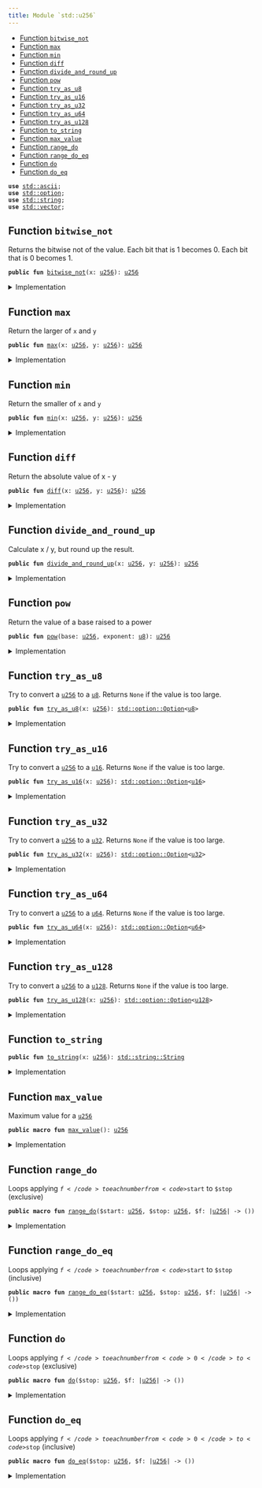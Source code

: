 ```yaml
---
title: Module `std::u256`
---
```




-  [Function `bitwise_not`](#std_u256_bitwise_not)
-  [Function `max`](#std_u256_max)
-  [Function `min`](#std_u256_min)
-  [Function `diff`](#std_u256_diff)
-  [Function `divide_and_round_up`](#std_u256_divide_and_round_up)
-  [Function `pow`](#std_u256_pow)
-  [Function `try_as_u8`](#std_u256_try_as_u8)
-  [Function `try_as_u16`](#std_u256_try_as_u16)
-  [Function `try_as_u32`](#std_u256_try_as_u32)
-  [Function `try_as_u64`](#std_u256_try_as_u64)
-  [Function `try_as_u128`](#std_u256_try_as_u128)
-  [Function `to_string`](#std_u256_to_string)
-  [Function `max_value`](#std_u256_max_value)
-  [Function `range_do`](#std_u256_range_do)
-  [Function `range_do_eq`](#std_u256_range_do_eq)
-  [Function `do`](#std_u256_do)
-  [Function `do_eq`](#std_u256_do_eq)


<pre><code><b>use</b> <a href="../std/ascii.md#std_ascii">std::ascii</a>;
<b>use</b> <a href="../std/option.md#std_option">std::option</a>;
<b>use</b> <a href="../std/string.md#std_string">std::string</a>;
<b>use</b> <a href="../std/vector.md#std_vector">std::vector</a>;
</code></pre>



<a name="std_u256_bitwise_not"></a>

## Function `bitwise_not`

Returns the bitwise not of the value.
Each bit that is 1 becomes 0. Each bit that is 0 becomes 1.


<pre><code><b>public</b> <b>fun</b> <a href="../std/u256.md#std_u256_bitwise_not">bitwise_not</a>(x: <a href="../std/u256.md#std_u256">u256</a>): <a href="../std/u256.md#std_u256">u256</a>
</code></pre>



<details>
<summary>Implementation</summary>


<pre><code><b>public</b> <b>fun</b> <a href="../std/u256.md#std_u256_bitwise_not">bitwise_not</a>(x: <a href="../std/u256.md#std_u256">u256</a>): <a href="../std/u256.md#std_u256">u256</a> {
    x ^ <a href="../std/u256.md#std_u256_max_value">max_value</a>!()
}
</code></pre>



</details>

<a name="std_u256_max"></a>

## Function `max`

Return the larger of <code>x</code> and <code>y</code>


<pre><code><b>public</b> <b>fun</b> <a href="../std/u256.md#std_u256_max">max</a>(x: <a href="../std/u256.md#std_u256">u256</a>, y: <a href="../std/u256.md#std_u256">u256</a>): <a href="../std/u256.md#std_u256">u256</a>
</code></pre>



<details>
<summary>Implementation</summary>


<pre><code><b>public</b> <b>fun</b> <a href="../std/u256.md#std_u256_max">max</a>(x: <a href="../std/u256.md#std_u256">u256</a>, y: <a href="../std/u256.md#std_u256">u256</a>): <a href="../std/u256.md#std_u256">u256</a> {
    <a href="../std/macros.md#std_macros_num_max">std::macros::num_max</a>!(x, y)
}
</code></pre>



</details>

<a name="std_u256_min"></a>

## Function `min`

Return the smaller of <code>x</code> and <code>y</code>


<pre><code><b>public</b> <b>fun</b> <a href="../std/u256.md#std_u256_min">min</a>(x: <a href="../std/u256.md#std_u256">u256</a>, y: <a href="../std/u256.md#std_u256">u256</a>): <a href="../std/u256.md#std_u256">u256</a>
</code></pre>



<details>
<summary>Implementation</summary>


<pre><code><b>public</b> <b>fun</b> <a href="../std/u256.md#std_u256_min">min</a>(x: <a href="../std/u256.md#std_u256">u256</a>, y: <a href="../std/u256.md#std_u256">u256</a>): <a href="../std/u256.md#std_u256">u256</a> {
    <a href="../std/macros.md#std_macros_num_min">std::macros::num_min</a>!(x, y)
}
</code></pre>



</details>

<a name="std_u256_diff"></a>

## Function `diff`

Return the absolute value of x - y


<pre><code><b>public</b> <b>fun</b> <a href="../std/u256.md#std_u256_diff">diff</a>(x: <a href="../std/u256.md#std_u256">u256</a>, y: <a href="../std/u256.md#std_u256">u256</a>): <a href="../std/u256.md#std_u256">u256</a>
</code></pre>



<details>
<summary>Implementation</summary>


<pre><code><b>public</b> <b>fun</b> <a href="../std/u256.md#std_u256_diff">diff</a>(x: <a href="../std/u256.md#std_u256">u256</a>, y: <a href="../std/u256.md#std_u256">u256</a>): <a href="../std/u256.md#std_u256">u256</a> {
    <a href="../std/macros.md#std_macros_num_diff">std::macros::num_diff</a>!(x, y)
}
</code></pre>



</details>

<a name="std_u256_divide_and_round_up"></a>

## Function `divide_and_round_up`

Calculate x / y, but round up the result.


<pre><code><b>public</b> <b>fun</b> <a href="../std/u256.md#std_u256_divide_and_round_up">divide_and_round_up</a>(x: <a href="../std/u256.md#std_u256">u256</a>, y: <a href="../std/u256.md#std_u256">u256</a>): <a href="../std/u256.md#std_u256">u256</a>
</code></pre>



<details>
<summary>Implementation</summary>


<pre><code><b>public</b> <b>fun</b> <a href="../std/u256.md#std_u256_divide_and_round_up">divide_and_round_up</a>(x: <a href="../std/u256.md#std_u256">u256</a>, y: <a href="../std/u256.md#std_u256">u256</a>): <a href="../std/u256.md#std_u256">u256</a> {
    <a href="../std/macros.md#std_macros_num_divide_and_round_up">std::macros::num_divide_and_round_up</a>!(x, y)
}
</code></pre>



</details>

<a name="std_u256_pow"></a>

## Function `pow`

Return the value of a base raised to a power


<pre><code><b>public</b> <b>fun</b> <a href="../std/u256.md#std_u256_pow">pow</a>(base: <a href="../std/u256.md#std_u256">u256</a>, exponent: <a href="../std/u8.md#std_u8">u8</a>): <a href="../std/u256.md#std_u256">u256</a>
</code></pre>



<details>
<summary>Implementation</summary>


<pre><code><b>public</b> <b>fun</b> <a href="../std/u256.md#std_u256_pow">pow</a>(base: <a href="../std/u256.md#std_u256">u256</a>, exponent: <a href="../std/u8.md#std_u8">u8</a>): <a href="../std/u256.md#std_u256">u256</a> {
    <a href="../std/macros.md#std_macros_num_pow">std::macros::num_pow</a>!(base, exponent)
}
</code></pre>



</details>

<a name="std_u256_try_as_u8"></a>

## Function `try_as_u8`

Try to convert a <code><a href="../std/u256.md#std_u256">u256</a></code> to a <code><a href="../std/u8.md#std_u8">u8</a></code>. Returns <code>None</code> if the value is too large.


<pre><code><b>public</b> <b>fun</b> <a href="../std/u256.md#std_u256_try_as_u8">try_as_u8</a>(x: <a href="../std/u256.md#std_u256">u256</a>): <a href="../std/option.md#std_option_Option">std::option::Option</a>&lt;<a href="../std/u8.md#std_u8">u8</a>&gt;
</code></pre>



<details>
<summary>Implementation</summary>


<pre><code><b>public</b> <b>fun</b> <a href="../std/u256.md#std_u256_try_as_u8">try_as_u8</a>(x: <a href="../std/u256.md#std_u256">u256</a>): Option&lt;<a href="../std/u8.md#std_u8">u8</a>&gt; {
    <a href="../std/macros.md#std_macros_try_as_u8">std::macros::try_as_u8</a>!(x)
}
</code></pre>



</details>

<a name="std_u256_try_as_u16"></a>

## Function `try_as_u16`

Try to convert a <code><a href="../std/u256.md#std_u256">u256</a></code> to a <code><a href="../std/u16.md#std_u16">u16</a></code>. Returns <code>None</code> if the value is too large.


<pre><code><b>public</b> <b>fun</b> <a href="../std/u256.md#std_u256_try_as_u16">try_as_u16</a>(x: <a href="../std/u256.md#std_u256">u256</a>): <a href="../std/option.md#std_option_Option">std::option::Option</a>&lt;<a href="../std/u16.md#std_u16">u16</a>&gt;
</code></pre>



<details>
<summary>Implementation</summary>


<pre><code><b>public</b> <b>fun</b> <a href="../std/u256.md#std_u256_try_as_u16">try_as_u16</a>(x: <a href="../std/u256.md#std_u256">u256</a>): Option&lt;<a href="../std/u16.md#std_u16">u16</a>&gt; {
    <a href="../std/macros.md#std_macros_try_as_u16">std::macros::try_as_u16</a>!(x)
}
</code></pre>



</details>

<a name="std_u256_try_as_u32"></a>

## Function `try_as_u32`

Try to convert a <code><a href="../std/u256.md#std_u256">u256</a></code> to a <code><a href="../std/u32.md#std_u32">u32</a></code>. Returns <code>None</code> if the value is too large.


<pre><code><b>public</b> <b>fun</b> <a href="../std/u256.md#std_u256_try_as_u32">try_as_u32</a>(x: <a href="../std/u256.md#std_u256">u256</a>): <a href="../std/option.md#std_option_Option">std::option::Option</a>&lt;<a href="../std/u32.md#std_u32">u32</a>&gt;
</code></pre>



<details>
<summary>Implementation</summary>


<pre><code><b>public</b> <b>fun</b> <a href="../std/u256.md#std_u256_try_as_u32">try_as_u32</a>(x: <a href="../std/u256.md#std_u256">u256</a>): Option&lt;<a href="../std/u32.md#std_u32">u32</a>&gt; {
    <a href="../std/macros.md#std_macros_try_as_u32">std::macros::try_as_u32</a>!(x)
}
</code></pre>



</details>

<a name="std_u256_try_as_u64"></a>

## Function `try_as_u64`

Try to convert a <code><a href="../std/u256.md#std_u256">u256</a></code> to a <code><a href="../std/u64.md#std_u64">u64</a></code>. Returns <code>None</code> if the value is too large.


<pre><code><b>public</b> <b>fun</b> <a href="../std/u256.md#std_u256_try_as_u64">try_as_u64</a>(x: <a href="../std/u256.md#std_u256">u256</a>): <a href="../std/option.md#std_option_Option">std::option::Option</a>&lt;<a href="../std/u64.md#std_u64">u64</a>&gt;
</code></pre>



<details>
<summary>Implementation</summary>


<pre><code><b>public</b> <b>fun</b> <a href="../std/u256.md#std_u256_try_as_u64">try_as_u64</a>(x: <a href="../std/u256.md#std_u256">u256</a>): Option&lt;<a href="../std/u64.md#std_u64">u64</a>&gt; {
    <a href="../std/macros.md#std_macros_try_as_u64">std::macros::try_as_u64</a>!(x)
}
</code></pre>



</details>

<a name="std_u256_try_as_u128"></a>

## Function `try_as_u128`

Try to convert a <code><a href="../std/u256.md#std_u256">u256</a></code> to a <code><a href="../std/u128.md#std_u128">u128</a></code>. Returns <code>None</code> if the value is too large.


<pre><code><b>public</b> <b>fun</b> <a href="../std/u256.md#std_u256_try_as_u128">try_as_u128</a>(x: <a href="../std/u256.md#std_u256">u256</a>): <a href="../std/option.md#std_option_Option">std::option::Option</a>&lt;<a href="../std/u128.md#std_u128">u128</a>&gt;
</code></pre>



<details>
<summary>Implementation</summary>


<pre><code><b>public</b> <b>fun</b> <a href="../std/u256.md#std_u256_try_as_u128">try_as_u128</a>(x: <a href="../std/u256.md#std_u256">u256</a>): Option&lt;<a href="../std/u128.md#std_u128">u128</a>&gt; {
    <a href="../std/macros.md#std_macros_try_as_u128">std::macros::try_as_u128</a>!(x)
}
</code></pre>



</details>

<a name="std_u256_to_string"></a>

## Function `to_string`



<pre><code><b>public</b> <b>fun</b> <a href="../std/u256.md#std_u256_to_string">to_string</a>(x: <a href="../std/u256.md#std_u256">u256</a>): <a href="../std/string.md#std_string_String">std::string::String</a>
</code></pre>



<details>
<summary>Implementation</summary>


<pre><code><b>public</b> <b>fun</b> <a href="../std/u256.md#std_u256_to_string">to_string</a>(x: <a href="../std/u256.md#std_u256">u256</a>): String {
    <a href="../std/macros.md#std_macros_num_to_string">std::macros::num_to_string</a>!(x)
}
</code></pre>



</details>

<a name="std_u256_max_value"></a>

## Function `max_value`

Maximum value for a <code><a href="../std/u256.md#std_u256">u256</a></code>


<pre><code><b>public</b> <b>macro</b> <b>fun</b> <a href="../std/u256.md#std_u256_max_value">max_value</a>(): <a href="../std/u256.md#std_u256">u256</a>
</code></pre>



<details>
<summary>Implementation</summary>


<pre><code><b>public</b> <b>macro</b> <b>fun</b> <a href="../std/u256.md#std_u256_max_value">max_value</a>(): <a href="../std/u256.md#std_u256">u256</a> {
    0xFFFF_FFFF_FFFF_FFFF_FFFF_FFFF_FFFF_FFFF_FFFF_FFFF_FFFF_FFFF_FFFF_FFFF_FFFF_FFFF
}
</code></pre>



</details>

<a name="std_u256_range_do"></a>

## Function `range_do`

Loops applying <code>$f</code> to each number from <code>$start</code> to <code>$stop</code> (exclusive)


<pre><code><b>public</b> <b>macro</b> <b>fun</b> <a href="../std/u256.md#std_u256_range_do">range_do</a>($start: <a href="../std/u256.md#std_u256">u256</a>, $stop: <a href="../std/u256.md#std_u256">u256</a>, $f: |<a href="../std/u256.md#std_u256">u256</a>| -&gt; ())
</code></pre>



<details>
<summary>Implementation</summary>


<pre><code><b>public</b> <b>macro</b> <b>fun</b> <a href="../std/u256.md#std_u256_range_do">range_do</a>($start: <a href="../std/u256.md#std_u256">u256</a>, $stop: <a href="../std/u256.md#std_u256">u256</a>, $f: |<a href="../std/u256.md#std_u256">u256</a>|) {
    <a href="../std/macros.md#std_macros_range_do">std::macros::range_do</a>!($start, $stop, $f)
}
</code></pre>



</details>

<a name="std_u256_range_do_eq"></a>

## Function `range_do_eq`

Loops applying <code>$f</code> to each number from <code>$start</code> to <code>$stop</code> (inclusive)


<pre><code><b>public</b> <b>macro</b> <b>fun</b> <a href="../std/u256.md#std_u256_range_do_eq">range_do_eq</a>($start: <a href="../std/u256.md#std_u256">u256</a>, $stop: <a href="../std/u256.md#std_u256">u256</a>, $f: |<a href="../std/u256.md#std_u256">u256</a>| -&gt; ())
</code></pre>



<details>
<summary>Implementation</summary>


<pre><code><b>public</b> <b>macro</b> <b>fun</b> <a href="../std/u256.md#std_u256_range_do_eq">range_do_eq</a>($start: <a href="../std/u256.md#std_u256">u256</a>, $stop: <a href="../std/u256.md#std_u256">u256</a>, $f: |<a href="../std/u256.md#std_u256">u256</a>|) {
    <a href="../std/macros.md#std_macros_range_do_eq">std::macros::range_do_eq</a>!($start, $stop, $f)
}
</code></pre>



</details>

<a name="std_u256_do"></a>

## Function `do`

Loops applying <code>$f</code> to each number from <code>0</code> to <code>$stop</code> (exclusive)


<pre><code><b>public</b> <b>macro</b> <b>fun</b> <a href="../std/u256.md#std_u256_do">do</a>($stop: <a href="../std/u256.md#std_u256">u256</a>, $f: |<a href="../std/u256.md#std_u256">u256</a>| -&gt; ())
</code></pre>



<details>
<summary>Implementation</summary>


<pre><code><b>public</b> <b>macro</b> <b>fun</b> <a href="../std/u256.md#std_u256_do">do</a>($stop: <a href="../std/u256.md#std_u256">u256</a>, $f: |<a href="../std/u256.md#std_u256">u256</a>|) {
    <a href="../std/macros.md#std_macros_do">std::macros::do</a>!($stop, $f)
}
</code></pre>



</details>

<a name="std_u256_do_eq"></a>

## Function `do_eq`

Loops applying <code>$f</code> to each number from <code>0</code> to <code>$stop</code> (inclusive)


<pre><code><b>public</b> <b>macro</b> <b>fun</b> <a href="../std/u256.md#std_u256_do_eq">do_eq</a>($stop: <a href="../std/u256.md#std_u256">u256</a>, $f: |<a href="../std/u256.md#std_u256">u256</a>| -&gt; ())
</code></pre>



<details>
<summary>Implementation</summary>


<pre><code><b>public</b> <b>macro</b> <b>fun</b> <a href="../std/u256.md#std_u256_do_eq">do_eq</a>($stop: <a href="../std/u256.md#std_u256">u256</a>, $f: |<a href="../std/u256.md#std_u256">u256</a>|) {
    <a href="../std/macros.md#std_macros_do_eq">std::macros::do_eq</a>!($stop, $f)
}
</code></pre>



</details>
